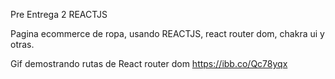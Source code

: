 Pre Entrega 2 REACTJS

Pagina ecommerce de ropa, usando REACTJS, react router dom, chakra ui y otras.

Gif demostrando rutas de React router dom
https://ibb.co/Qc78yqx
